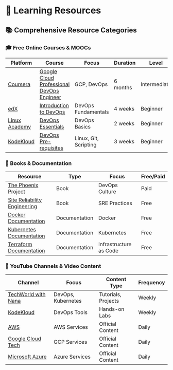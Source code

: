 # 📖 Learning Resources

## 📚 Comprehensive Resource Categories

### 🎓 Free Online Courses & MOOCs

| Platform | Course | Focus | Duration | Level |
|----------|--------|-------|----------|-------|
| [Coursera](https://www.coursera.org/) | [Google Cloud Professional DevOps Engineer](https://www.coursera.org/professional-certificates/google-cloud-devops) | GCP, DevOps | 6 months | Intermediate |
| [edX](https://www.edx.org/) | [Introduction to DevOps](https://www.edx.org/course/introduction-to-devops) | DevOps Fundamentals | 4 weeks | Beginner |
| [Linux Academy](https://linuxacademy.com/) | [DevOps Essentials](https://linuxacademy.com/course/devops-essentials/) | DevOps Basics | 2 weeks | Beginner |
| [KodeKloud](https://kodekloud.com/) | [DevOps Pre-requisites](https://kodekloud.com/courses/devops-prerequisites/) | Linux, Git, Scripting | 3 weeks | Beginner |

### 📖 Books & Documentation

| Resource | Type | Focus | Free/Paid |
|----------|------|-------|-----------|
| [The Phoenix Project](https://www.amazon.com/Phoenix-Project-DevOps-Helping-Business/dp/0988262592) | Book | DevOps Culture | Paid |
| [Site Reliability Engineering](https://sre.google/sre-book/table-of-contents/) | Book | SRE Practices | Free |
| [Docker Documentation](https://docs.docker.com/) | Documentation | Docker | Free |
| [Kubernetes Documentation](https://kubernetes.io/docs/) | Documentation | Kubernetes | Free |
| [Terraform Documentation](https://www.terraform.io/docs/) | Documentation | Infrastructure as Code | Free |

### 🎥 YouTube Channels & Video Content

| Channel | Focus | Content Type | Frequency |
|---------|-------|--------------|-----------|
| [TechWorld with Nana](https://www.youtube.com/c/TechWorldwithNana) | DevOps, Kubernetes | Tutorials, Projects | Weekly |
| [KodeKloud](https://www.youtube.com/c/KodeKloud) | DevOps Tools | Hands-on Labs | Weekly |
| [AWS](https://www.youtube.com/c/AmazonWebServices) | AWS Services | Official Content | Daily |
| [Google Cloud Tech](https://www.youtube.com/c/GoogleCloudTech) | GCP Services | Official Content | Daily |
| [Microsoft Azure](https://www.youtube.com/c/MicrosoftAzure) | Azure Services | Official Content | Daily |
